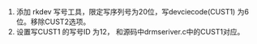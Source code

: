 1. 添加 rkdev 写号工具，限定写序列号为20位，写devciecode(CUST1) 为6位。移除CUST2选项。
2. 设置写CUST1 的写号ID 为12， 和源码中drmseriver.c中的CUST1对应。